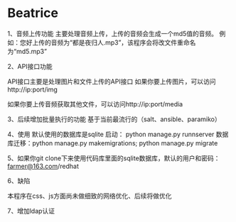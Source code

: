 # Beatrice

1、音频上传功能
主要处理音频上传，上传的音频会生成一个md5值的音频。
例如：您好上传的音频为“都是夜归人.mp3”，该程序会将改文件重命名为“md5.mp3”

2、API接口功能

API接口主要是处理图片和文件上传的API接口
如果你要上传图片，可以访问http://ip:port/img

如果你要上传音频获取其他文件，可以访问http://ip:port/media

3、后续增加批量执行的功能
基于当前最流行的（salt、ansible、paramiko）

4、使用
默认使用的数据库是sqlite
启动： python manage.py runnserver
数据库迁移：python manage.py makemigrations; python manage.py migrate

5、如果你git clone下来使用代码库里面的sqlite数据库，默认的用户和密码：farmer@163.com/redhat

6、缺陷

本程序在css、js方面尚未做细致的网络优化、后续将做优化

7、增加ldap认证
